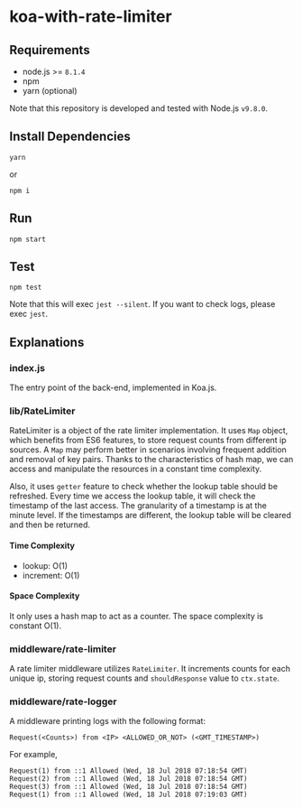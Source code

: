 # koa-with-rate-limiter

## Requirements
- node.js >= `8.1.4`
- npm
- yarn (optional)

Note that this repository is developed and tested with Node.js `v9.8.0`.

## Install Dependencies
```
yarn
```

or

```
npm i
```

## Run
```
npm start
```

## Test
```
npm test
```

Note that this will exec `jest --silent`. If you want to check logs, please exec `jest`.

## Explanations

### index.js
The entry point of the back-end, implemented in Koa.js.

### lib/RateLimiter
RateLimiter is a object of the rate limiter implementation. It uses `Map` object, which benefits from ES6 features, to store request counts from different ip sources. A `Map` may perform better in scenarios involving frequent addition and removal of key pairs. Thanks to the characteristics of hash map, we can access and manipulate the resources in a constant time complexity.

Also, it uses `getter` feature to check whether the lookup table should be refreshed. Every time we access the lookup table, it will check the timestamp of the last access. The granularity of a timestamp is at the minute level. If the timestamps are different, the lookup table will be cleared and then be returned.

#### Time Complexity
- lookup: O(1)
- increment: O(1)

#### Space Complexity
It only uses a hash map to act as a counter. The space complexity is constant O(1).

### middleware/rate-limiter
A rate limiter middleware utilizes `RateLimiter`. It increments counts for each unique ip, storing request counts and `shouldResponse` value to `ctx.state`.

### middleware/rate-logger
A middleware printing logs with the following format:
```
Request(<Counts>) from <IP> <ALLOWED_OR_NOT> (<GMT_TIMESTAMP>)
```

For example,
```
Request(1) from ::1 Allowed (Wed, 18 Jul 2018 07:18:54 GMT)
Request(2) from ::1 Allowed (Wed, 18 Jul 2018 07:18:54 GMT)
Request(3) from ::1 Allowed (Wed, 18 Jul 2018 07:18:54 GMT)
Request(1) from ::1 Allowed (Wed, 18 Jul 2018 07:19:03 GMT)
```
